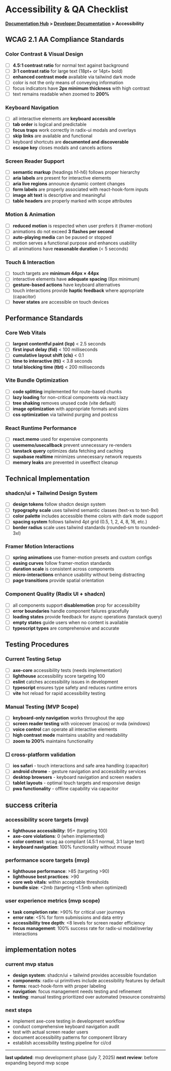 # Accessibility & QA Checklist

**[Documentation Hub](../README.md) > [Developer Documentation](README.md) > Accessibility**

## WCAG 2.1 AA Compliance Standards

### Color Contrast & Visual Design
- [ ] **4.5:1 contrast ratio** for normal text against background
- [ ] **3:1 contrast ratio** for large text (18pt+ or 14pt+ bold)
- [ ] **enhanced contrast mode** available via tailwind dark mode
- [ ] color is not the only means of conveying information
- [ ] focus indicators have **2px minimum thickness** with high contrast
- [ ] text remains readable when zoomed to **200%**

### Keyboard Navigation
- [ ] all interactive elements are **keyboard accessible**
- [ ] **tab order** is logical and predictable
- [ ] **focus traps** work correctly in radix-ui modals and overlays
- [ ] **skip links** are available and functional
- [ ] keyboard shortcuts are **documented and discoverable**
- [ ] **escape key** closes modals and cancels actions

### Screen Reader Support
- [ ] **semantic markup** (headings h1-h6) follows proper hierarchy
- [ ] **aria labels** are present for interactive elements
- [ ] **aria live regions** announce dynamic content changes
- [ ] **form labels** are properly associated with react-hook-form inputs
- [ ] **image alt text** is descriptive and meaningful
- [ ] **table headers** are properly marked with scope attributes

### Motion & Animation
- [ ] **reduced motion** is respected when user prefers it (framer-motion)
- [ ] animations do not exceed **3 flashes per second**
- [ ] **auto-playing media** can be paused or stopped
- [ ] motion serves a functional purpose and enhances usability
- [ ] all animations have **reasonable duration** (< 5 seconds)

### Touch & Interaction
- [ ] touch targets are **minimum 44px × 44px**
- [ ] interactive elements have **adequate spacing** (8px minimum)
- [ ] **gesture-based actions** have keyboard alternatives
- [ ] touch interactions provide **haptic feedback** where appropriate (capacitor)
- [ ] **hover states** are accessible on touch devices

## Performance Standards

### Core Web Vitals
- [ ] **largest contentful paint (lcp)** < 2.5 seconds
- [ ] **first input delay (fid)** < 100 milliseconds
- [ ] **cumulative layout shift (cls)** < 0.1
- [ ] **time to interactive (tti)** < 3.8 seconds
- [ ] **total blocking time (tbt)** < 200 milliseconds

### Vite Bundle Optimization
- [ ] **code splitting** implemented for route-based chunks
- [ ] **lazy loading** for non-critical components via react.lazy
- [ ] **tree shaking** removes unused code (vite default)
- [ ] **image optimization** with appropriate formats and sizes
- [ ] **css optimization** via tailwind purging and postcss

### React Runtime Performance
- [ ] **react.memo** used for expensive components
- [ ] **usememo/usecallback** prevent unnecessary re-renders
- [ ] **tanstack query** optimizes data fetching and caching
- [ ] **supabase realtime** minimizes unnecessary network requests
- [ ] **memory leaks** are prevented in useeffect cleanup

## Technical Implementation

### shadcn/ui + Tailwind Design System
- [ ] **design tokens** follow shadcn design system
- [ ] **typography scale** uses tailwind semantic classes (text-xs to text-9xl)
- [ ] **color palette** includes accessible theme colors with dark mode support
- [ ] **spacing system** follows tailwind 4pt grid (0.5, 1, 2, 4, 8, 16, etc.)
- [ ] **border radius** scale uses tailwind standards (rounded-sm to rounded-3xl)

### Framer Motion Interactions
- [ ] **spring animations** use framer-motion presets and custom configs
- [ ] **easing curves** follow framer-motion standards
- [ ] **duration scale** is consistent across components
- [ ] **micro-interactions** enhance usability without being distracting
- [ ] **page transitions** provide spatial orientation

### Component Quality (Radix UI + shadcn)
- [ ] all components support **disablemotion** prop for accessibility
- [ ] **error boundaries** handle component failures gracefully
- [ ] **loading states** provide feedback for async operations (tanstack query)
- [ ] **empty states** guide users when no content is available
- [ ] **typescript types** are comprehensive and accurate

## Testing Procedures

### Current Testing Setup
- [ ] **axe-core** accessibility tests (needs implementation)
- [ ] **lighthouse** accessibility score targeting 100
- [ ] **eslint** catches accessibility issues in development
- [ ] **typescript** ensures type safety and reduces runtime errors
- [ ] **vite** hot reload for rapid accessibility testing

### Manual Testing (MVP Scope)
- [ ] **keyboard-only navigation** works throughout the app
- [ ] **screen reader testing** with voiceover (macos) or nvda (windows)
- [ ] **voice control** can operate all interactive elements
- [ ] **high contrast mode** maintains usability and readability
- [ ] **zoom to 200%** maintains functionality

### ☐ cross-platform validation
- [ ] **ios safari** - touch interactions and safe area handling (capacitor)
- [ ] **android chrome** - gesture navigation and accessibility services
- [ ] **desktop browsers** - keyboard navigation and screen readers
- [ ] **tablet layouts** - optimal touch targets and responsive design
- [ ] **pwa functionality** - offline capability via capacitor

## success criteria

### accessibility score targets (mvp)
- **lighthouse accessibility**: 95+ (targeting 100)
- **axe-core violations**: 0 (when implemented)
- **color contrast**: wcag aa compliant (4.5:1 normal, 3:1 large text)
- **keyboard navigation**: 100% functionality without mouse

### performance score targets (mvp)
- **lighthouse performance**: >85 (targeting >90)
- **lighthouse best practices**: >90
- **core web vitals**: within acceptable thresholds
- **bundle size**: <2mb (targeting <1.5mb when optimized)

### user experience metrics (mvp scope)
- **task completion rate**: >90% for critical user journeys
- **error rate**: <5% for form submissions and data entry
- **accessibility tree depth**: <8 levels for screen reader efficiency
- **focus management**: 100% success rate for radix-ui modal/overlay interactions

## implementation notes

### current mvp status
- **design system**: shadcn/ui + tailwind provides accessible foundation
- **components**: radix-ui primitives include accessibility features by default
- **forms**: react-hook-form with proper labeling
- **navigation**: focus management needs testing and refinement
- **testing**: manual testing prioritized over automated (resource constraints)

### next steps
- implement axe-core testing in development workflow
- conduct comprehensive keyboard navigation audit
- test with actual screen reader users
- document accessibility patterns for component library
- establish accessibility testing pipeline for ci/cd

---

**last updated**: mvp development phase (july 7, 2025)
**next review**: before expanding beyond mvp scope